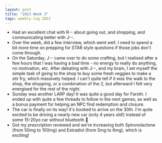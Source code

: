 ```yaml
---
layout: post
title: "2023 Week 3"
tags: weekly-log 2023
---
```


- Had an excellent chat with R-- about going out, and shopping, and communicating better with J--.
- Over the week, did a few interview, which went well. I need to spend a bit more time on prepping for STAR style questions if those jobs don't come through.
- On the Saturday, J-- came over to do some crafting, but I realised after a few hours that I was having a bad time - no energy to really do anything, no motivation, etc.
After debating with J--, and my brain, I set myself the simple task of going to the shop to buy some fresh veggies to make a stir fry, which massively helped.
I can't quite tell if it was the walk to the shop, the shopping, or a combination of the 2, but afterward I felt very energised for the rest of the night.
- Sunday was another LARP day! It was quite a good day for Faroth. I ended up with quite a few threads to follow in the next games, as well as a bonus payment for helping an NPC find redemption and closure.
- The car is finally on its way! it's booked to arrive on the 30th. I'm quite excited to be driving a nearly new car (only 4 years old!) instead of some 15-20yo car without bluetooth 🤣
- Got my prescription reviewed and we're increasing both Spironolactone (from 50mg to 100mg) and Estradiol (from 5mg to 6mg), which is exciting!
